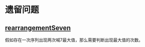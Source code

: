 # 遗留问题
## [rearrangementSeven](https://github.com/Bllose/PracticeJava/blob/main/java/rearrangement/SevenEncounter.java)
假如存在一次序列出现两次喊7最大值，那么需要判断出现最大值的次数。
